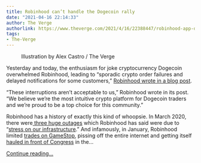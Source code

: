 ```yaml
---
title: Robinhood can’t handle the Dogecoin rally
date: "2021-04-16 22:14:33"
author: The Verge
authorlink: https://www.theverge.com/2021/4/16/22388447/robinhood-app-dogecoin-rally-failed-trades
tags:
- The-Verge
---
```

<figure>
      <img alt="" src="https://cdn.vox-cdn.com/thumbor/v5auLwHRZvB2DZSfu9i8NbOhJqI=/0x0:2040x1360/1310x873/cdn.vox-cdn.com/uploads/chorus_image/image/69140309/acastro_210201_1777_robinhood_0002.0.jpg" />
        <figcaption>Illustration by Alex Castro / The Verge</figcaption>
    </figure>

  <p id="LWI7tJ">Yesterday and today, the enthusiasm for joke cryptocurrency Dogecoin overwhelmed Robinhood, leading to “sporadic crypto order failures and delayed notifications for some customers,” <a href="https://blog.robinhood.com/news/2021/4/16/a-new-generation-of-investors-crypto-and-robinhood">Robinhood wrote in a blog post</a>.</p>
<p id="yr2uD8">“These interruptions aren’t acceptable to us,” Robinhood wrote in its post. “We believe we’re the most intuitive crypto platform for Dogecoin traders and we’re proud to be a top choice for this community.”</p>
<p id="V3avk3">Robinhood has a history of exactly this kind of whoopsie. In March 2020, there were<a href="https://www.theverge.com/2020/3/9/21171584/robinhood-outage-week-us-stocks-third-market"> three huge outages</a> which Robinhood has said were due to “<a href="https://blog.robinhood.com/news/2020/3/3/an-update-from-robinhoods-founders">stress on our infrastructure</a>.” And infamously, in January, Robinhood limited <a href="https://www.theverge.com/2021/2/1/22254656/robinhood-gamestop-stonks-trade-freeze-class-action-lawsuits">trades on GameStop</a>, pissing off the entire internet and getting itself <a href="https://www.theverge.com/2021/1/28/22254584/gamestop-robinhood-short-reddit-wallstreetbets-aoc-ted-cruz">hauled in front of Congress</a> in the...</p>
  <p>
    <a href="https://www.theverge.com/2021/4/16/22388447/robinhood-app-dogecoin-rally-failed-trades">Continue reading&hellip;</a>
  </p>